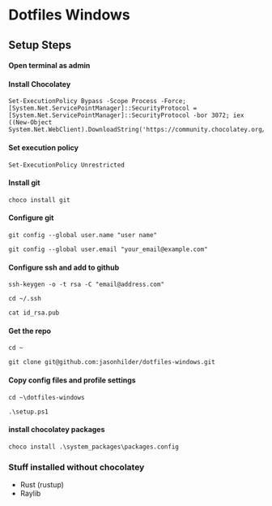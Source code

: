 # Dotfiles Windows

## Setup Steps

#### Open terminal as admin

#### Install Chocolatey
```
Set-ExecutionPolicy Bypass -Scope Process -Force; [System.Net.ServicePointManager]::SecurityProtocol = [System.Net.ServicePointManager]::SecurityProtocol -bor 3072; iex ((New-Object System.Net.WebClient).DownloadString('https://community.chocolatey.org/install.ps1'))
```

#### Set execution policy
```
Set-ExecutionPolicy Unrestricted
```

#### Install git
```
choco install git
```

#### Configure git
```
git config --global user.name "user name"

git config --global user.email "your_email@example.com"
```

#### Configure ssh and add to github
```
ssh-keygen -o -t rsa -C "email@address.com"

cd ~/.ssh

cat id_rsa.pub
```

#### Get the repo
```
cd ~

git clone git@github.com:jasonhilder/dotfiles-windows.git
```

#### Copy config files and profile settings

```
cd ~\dotfiles-windows

.\setup.ps1
```

#### install chocolatey packages
```
choco install .\system_packages\packages.config
```

### Stuff installed without chocolatey

* Rust (rustup)
* Raylib
